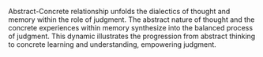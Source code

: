 
Abstract-Concrete relationship unfolds the dialectics of thought and memory within the role of judgment. The abstract nature of thought and the concrete experiences within memory synthesize into the balanced process of judgment. This dynamic illustrates the progression from abstract thinking to concrete learning and understanding, empowering judgment.
